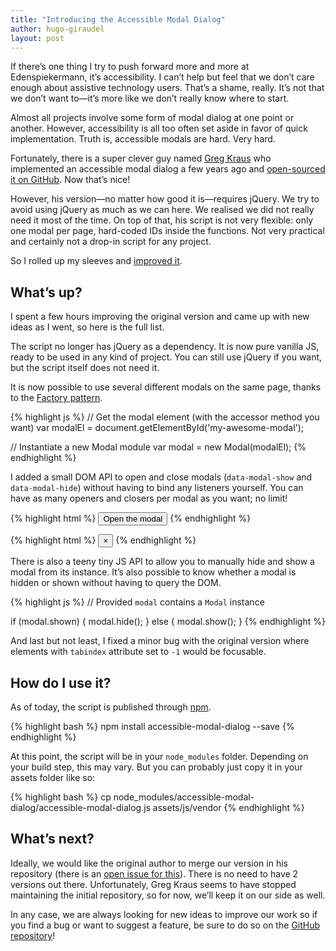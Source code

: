 ```yaml
---
title: "Introducing the Accessible Modal Dialog"
author: hugo-giraudel
layout: post
---
```


If there’s one thing I try to push forward more and more at Edenspiekermann, it’s accessibility. I can’t help but feel that we don’t care enough about assistive technology users. That’s a shame, really. It’s not that we don’t want to—it’s more like we don’t really know where to start.

Almost all projects involve some form of modal dialog at one point or another. However, accessibility is all too often set aside in favor of quick implementation. Truth is, accessible modals are hard. Very hard.

Fortunately, there is a super clever guy named [Greg Kraus](https://github.com/gdkraus) who implemented an accessible modal dialog a few years ago and [open-sourced it on GitHub](https://github.com/gdkraus/accessible-modal-dialog). Now that’s nice!

However, his version—no matter how good it is—requires jQuery. We try to avoid using jQuery as much as we can here. We realised we did not really need it most of the time. On top of that, his script is not very flexible: only one modal per page, hard-coded IDs inside the functions. Not very practical and certainly not a drop-in script for any project.

So I rolled up my sleeves and [improved it](https://github.com/edenspiekermann/accessible-modal-dialog).

## What’s up?

I spent a few hours improving the original version and came up with new ideas as I went, so here is the full list.

The script no longer has jQuery as a dependency. It is now pure vanilla JS, ready to be used in any kind of project. You can still use jQuery if you want, but the script itself does not need it.

It is now possible to use several different modals on the same page, thanks to the [Factory pattern](https://addyosmani.com/resources/essentialjsdesignpatterns/book/#factorypatternjavascript).

{% highlight js %}
// Get the modal element (with the accessor method you want)
var modalEl = document.getElementById('my-awesome-modal');

// Instantiate a new Modal module
var modal = new Modal(modalEl);
{% endhighlight %}

I added a small DOM API to open and close modals (`data-modal-show` and `data-modal-hide`) without having to bind any listeners yourself. You can have as many openers and closers per modal as you want; no limit!

{% highlight html %}
<button data-modal-show="my-awesome-modal" type="button">
  Open the modal
</button>
{% endhighlight %}

{% highlight html %}
<button data-modal-hide type="button" title="Close the modal">
  &times;
</button>
{% endhighlight %}

There is also a teeny tiny JS API to allow you to manually hide and show a modal from its instance. It’s also possible to know whether a modal is hidden or shown without having to query the DOM.

{% highlight js %}
// Provided `modal` contains a `Modal` instance

if (modal.shown) {
  modal.hide();
} else {
  modal.show();
}
{% endhighlight %}

And last but not least, I fixed a minor bug with the original version where elements with `tabindex` attribute set to `-1` would be focusable.

## How do I use it?

As of today, the script is published through [npm](https://www.npmjs.com/package/accessible-modal-dialog). 

{% highlight bash %}
npm install accessible-modal-dialog --save
{% endhighlight %}

At this point, the script will be in your `node_modules` folder. Depending on your build step, this may vary. But you can probably just copy it in your assets folder like so:

{% highlight bash %}
cp node_modules/accessible-modal-dialog/accessible-modal-dialog.js assets/js/vendor
{% endhighlight %}

## What’s next?

Ideally, we would like the original author to merge our version in his repository (there is an [open issue for this](https://github.com/gdkraus/accessible-modal-dialog/issues/11)). There is no need to have 2 versions out there. Unfortunately, Greg Kraus seems to have stopped maintaining the initial repository, so for now, we’ll keep it on our side as well.

In any case, we are always looking for new ideas to improve our work so if you find a bug or want to suggest a feature, be sure to do so on the [GitHub repository](https://github.com/edenspiekermann/accessible-modal-dialog)!
